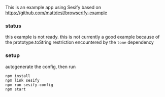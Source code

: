 This is an example app using Sesify based on https://github.com/mattdesl/browserify-example

### status
this example is not ready.
this is not currently a good example because of the prototype.toString restriction encountered by the `tone` dependency

### setup
autogenerate the config, then run

```
npm install
npm link sesify
npm run sesify-config
npm start
```